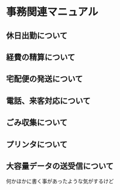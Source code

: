 # 事務関連マニュアル
## 休日出勤について
## 経費の精算について
## 宅配便の発送について
## 電話、来客対応について
## ごみ収集について
## プリンタについて
## 大容量データの送受信について
何かほかに書く事があったような気がするけど